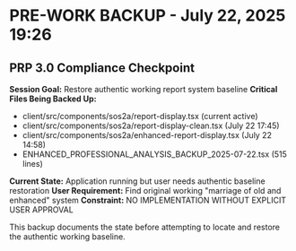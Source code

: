 # PRE-WORK BACKUP - July 22, 2025 19:26
## PRP 3.0 Compliance Checkpoint

**Session Goal:** Restore authentic working report system baseline
**Critical Files Being Backed Up:**
- client/src/components/sos2a/report-display.tsx (current active)
- client/src/components/sos2a/report-display-clean.tsx (July 22 17:45)
- client/src/components/sos2a/enhanced-report-display.tsx (July 22 14:58)
- ENHANCED_PROFESSIONAL_ANALYSIS_BACKUP_2025-07-22.tsx (515 lines)

**Current State:** Application running but user needs authentic baseline restoration
**User Requirement:** Find original working "marriage of old and enhanced" system
**Constraint:** NO IMPLEMENTATION WITHOUT EXPLICIT USER APPROVAL

This backup documents the state before attempting to locate and restore the authentic working baseline.